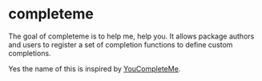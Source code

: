 # completeme

The goal of completeme is to help me, help you. It allows package authors and
users to register a set of completion functions to define custom completions.

Yes the name of this is inspired by [YouCompleteMe](https://github.com/Valloric/YouCompleteMe).

